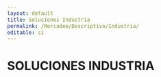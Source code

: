 ```yaml
---
layout: default
title: Soluciones Industria
permalink: /Mercadeo/Descriptivo/Industria/
editable: si
---
```


# SOLUCIONES INDUSTRIA

